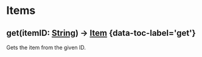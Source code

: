 # Items

## get(itemID: [String](string.md)) -> [Item](item.md) {data-toc-label='get'}

Gets the item from the given ID.
